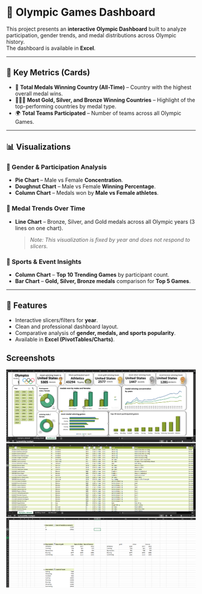 # 🏅 Olympic Games Dashboard  

This project presents an **interactive Olympic Dashboard** built to analyze participation, gender trends, and medal distributions across Olympic history.  
The dashboard is available in **Excel**.  

---

## 📌 Key Metrics (Cards)
- 🥇 **Total Medals Winning Country (All-Time)** – Country with the highest overall medal wins.  
- 🥇🥈🥉 **Most Gold, Silver, and Bronze Winning Countries** – Highlight of the top-performing countries by medal type.  
- 🌍 **Total Teams Participated** – Number of teams across all Olympic Games.  

---

## 📊 Visualizations  

### 📌 Gender & Participation Analysis  
- **Pie Chart** – Male vs Female **Concentration**.  
- **Doughnut Chart** – Male vs Female **Winning Percentage**.  
- **Column Chart** – Medals won by **Male vs Female athletes**.  

### 📌 Medal Trends Over Time  
- **Line Chart** – Bronze, Silver, and Gold medals across all Olympic years (3 lines on one chart).  
  > *Note: This visualization is fixed by year and does not respond to slicers.*  

### 📌 Sports & Event Insights  
- **Column Chart** – **Top 10 Trending Games** by participant count.  
- **Bar Chart** – **Gold, Silver, Bronze medals** comparison for **Top 5 Games**.  

---

## 🚀 Features
- Interactive slicers/filters for **year**.  
- Clean and professional dashboard layout.  
- Comparative analysis of **gender, medals, and sports popularity**.  
- Available in **Excel (PivotTables/Charts)**.  

## Screenshots

![screenshot](https://github.com/amhamzaaaa/olympics_dashboard_excel/blob/main/Screenshot%202025-08-28%20200141.png)
![screenshot](https://github.com/amhamzaaaa/olympics_dashboard_excel/blob/main/Screenshot%202025-08-28%20200203.png)
![screenshot](https://github.com/amhamzaaaa/olympics_dashboard_excel/blob/main/Screenshot%202025-08-28%20200211.png)

